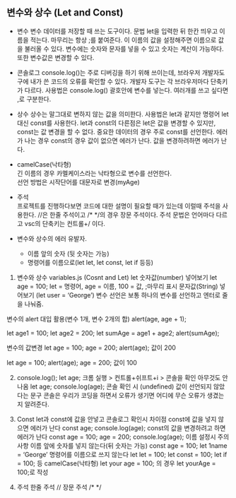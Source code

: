 ## 변수와 상수 (Let and Const)  

* 변수
변수 데이터를 저장할 때 쓰는 도구이다. 문법 let을 입력한 뒤 한칸 띄우고 이름을 적는다. 마무리는 항상 ;를 붙여준다.
이 이름의 값을 설정해주면 이름으로 값을 불러올 수 있다.
변수에는 숫자와 문자를 넣을 수 있고 숫자는 계산이 가능하다. 또한 변수값은 변경할 수 있다.  

* 콘솔로그
console.log()는 주로 디버깅을 하기 위해 쓰이는데, 브라우저 개발자도구에 내가 쓴 코드의 오류를 확인할 수 있다. 개발자 도구는 각 브라우저마다 단축키가 다르다.
사용법은 console.log() 괄호안에 변수를 넣는다. 여러개를 쓰고 싶다면 ,로 구분한다.

* 상수
상수는 말그대로 변하지 않는 값을 의미한다. 사용법은 let과 같지만 명령어 let대신 const를 사용한다.
let과 const의 다른점은 let은 값을 변경할 수 있지만, const는 값 변경을 할 수 없다. 중요한 데이터의 경우 주로 const를 선언한다.
에러가 나는 경우
const의 경우 값이 없으면 에러가 난다.
값을 변경하려하면 에러가 난다.

* camelCase(낙타형)  
긴 이름의 경우 카멜케이스라는 낙타형으로 변수를 선언한다.  
선언 방법은 시작단어를 대문자로 변경(myAge)

* 주석  
프로젝트를 진행하다보면 코드에 대한 설명이 필요할 때가 있는데 이럴때 주석을 사용한다.
//은 한줄 주석이고 /* */의 경우 장문 주석이다. 
주석 문법은 언어마다 다르고 vsc의 단축키는 컨트롤+/ 이다.

* 변수와 상수의 에러 유발자.
  * 이름 앞의 숫자 (뒷 숫자는 가능)
  * 명령어를 이름으로(let let, let const, let if 등등)



1. 변수와 상수 variables.js (Cosnt and Let)
let 
숫자값(number) 넣어보기
let age = 100;
let = 명령어, age = 이름, 100 = 값, ;마무리 표시 
문자값(String) 넣어보기 (let user = ‘George’)
변수 선언은 보통 하나의 변수를 선언하고 엔터로 줄을 나눠줌. 

변수의 alert 대입 활용(변수 1개, 변수 2개의 합)
alert(age, age + 1);

let age1 = 100; 
let age2 = 200; 
let sumAge = age1 + age2; 
alert(sumAge);

변수의 값변경
let age = 100; 
age = 200; 
alert(age); 값이 200

let age = 100; 
alert(age);
age = 200; 값이 100

2. console.log();
let age; 
크롬 실행 > 컨트롤+쉬프트+i > 콘솔을 확인 아무것도 안나옴
let age; console.log(age); 
콘솔 확인 시 (undefined) 값이 선언되지 않았다는 문구
콘솔은 우리가 코딩을 하면서 오류가 생기면 어디에 무슨 오류가 생겼는지 알려준다.

3. Const 
let과 const에 값을 안넣고 콘솔로그 확인시 차이점
const에 값을 넣지 않으면 에러가 난다
const age; console.log(age); 
const의 값을 변경하려고 하면 에러가 난다
const age = 100; age = 200; console.log(age);
이름 설정시 주의사항
이름 앞에 숫자를 넣지 않는다(뒤 숫자는 가능)
const age = 100; let 1name = ‘George’
명령어를 이름으로 쓰지 않는다
let let = 100; let const = 100; let if = 100; 등
camelCase(낙타형)
let your age = 100; 의 경우 let yourAge = 100;로 작성 

4. 주석
한줄 주석
//
장문 주석
/*   */

